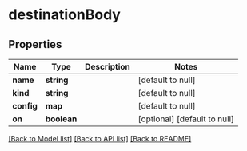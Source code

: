 # destinationBody

## Properties
Name | Type | Description | Notes
------------ | ------------- | ------------- | -------------
**name** | **string** |  | [default to null]
**kind** | **string** |  | [default to null]
**config** | **map** |  | [default to null]
**on** | **boolean** |  | [optional] [default to null]

[[Back to Model list]](../README.md#documentation-for-models) [[Back to API list]](../README.md#documentation-for-api-endpoints) [[Back to README]](../README.md)


